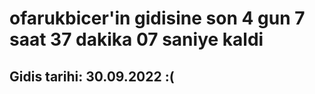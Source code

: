# ofarukbicer'in gidisine son 4 gun 7 saat 37 dakika 07 saniye kaldi

## Gidis tarihi: 30.09.2022 :(
